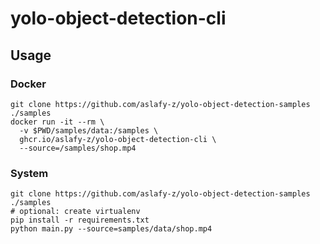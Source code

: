 # yolo-object-detection-cli

## Usage

### Docker

```shell
git clone https://github.com/aslafy-z/yolo-object-detection-samples ./samples
docker run -it --rm \
  -v $PWD/samples/data:/samples \
  ghcr.io/aslafy-z/yolo-object-detection-cli \
  --source=/samples/shop.mp4
```

### System

```shell
git clone https://github.com/aslafy-z/yolo-object-detection-samples ./samples
# optional: create virtualenv
pip install -r requirements.txt
python main.py --source=samples/data/shop.mp4
```
